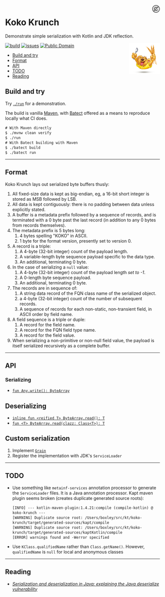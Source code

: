 <a href="LICENSE.md">
<img src="./images/public-domain.png" alt="Public Domain" align="right" 
width="5%"/>
</a>

# Koko Krunch

Demonstrate simple serialization with Kotlin and JDK reflection.

<img src="./images/koko-krunch.jpg" alt="Koko Krunch" align="right"
width="20%"/>

[![build](https://github.com/binkley/koko-krunch/workflows/build/badge.svg)](https://github.com/binkley/koko-krunch/actions)
[![issues](https://img.shields.io/github/issues/binkley/koko-krunch.svg)](https://github.com/binkley/koko-krunch/issues/)
[![Public Domain](https://img.shields.io/badge/license-Public%20Domain-blue.svg)](http://unlicense.org/)

* [Build and try](#build-and-try)
* [Format](#format)
* [API](#api)
* [TODO](#todo)
* [Reading](#reading)

## Build and try

Try [`./run`](./run) for a demonstration.

The build is vanilla [Maven](pom.xml), with [Batect](https://batect.dev)
offered as a means to reproduce locally what CI does.

```
# With Maven directly
$ ./mvnw clean verify
$ ./run
# With Batect building with Maven
$ ./batect build
$ ./batect run
```

---

## Format

Koko Krunch lays out serialized byte buffers thusly:

1. All fixed-size data is kept as big-endian, eg, a 16-bit short integer is
   stored as MSB followed by LSB.
2. All data is kept contiguously: there is no padding between data unless
   explicitly stated.
3. A buffer is a metadata prefix followed by a sequence of records, and is
   terminated with a 0 byte past the last record (in addition to any 0 bytes
   from records themselves).
4. The metadata prefix is 5 bytes long:
    1. 4 bytes spelling "KOKO" in ASCII.
    2. 1 byte for the format version, presently set to version 0.
4. A record is a triple:
    1. A 4-byte (32-bit integer) count of the payload length.
    2. A variable-length byte sequence payload specific to the data type.
    3. An additional, terminating 0 byte.
5. In the case of serializing a `null` value:
    1. A 4-byte (32-bit integer) count of the payload length _set to -1_.
    2. A 0-length byte sequence payload.
    3. An additional, terminating 0 byte.
6. The records are in sequence of:
    1. A string data record of the FQN class name of the serialized object.
    2. a 4-byte (32-bit integer) count of the number of subsequent records.
    3. A sequence of records for each non-static, non-transient field, in
       ASCII order by field name.
7. A field sequence is a triple or duple:
    1. A record for the field name.
    2. A record for the FQN field type name.
    3. A record for the field value.
8. When serializing a non-primitive or non-null field value, the payload is
   itself serialized recursively as a complete buffer.

---

## API

### Serializing

- [`fun Any.write(): ByteArray`](src/main/kotlin/hm/binkley/labs/cereal/Cereal.kt)

## Deserializing

- [`inline fun <reified T> ByteArray.read(): T`](src/main/kotlin/hm/binkley/labs/cereal/Cereal.kt)
- [`fun <T> ByteArray.read(clazz: Class<T>): T`](src/main/kotlin/hm/binkley/labs/cereal/Cereal.kt)

## Custom serialization

1. Implement [`Grain`](src/main/kotlin/hm/binkley/labs/cereal/Grain.kt)
2. Register the implementation with JDK's `ServiceLoader`

---

## TODO

* Use something like `metainf-services` annotation processor to generate the
  `ServiceLoader` files. It is a Java annotation processor. Kapt maven plugin
  seems broken (creates duplicate generated source roots):
  ```
  [INFO] --- kotlin-maven-plugin:1.4.21:compile (compile-kotlin) @ koko-krunch ---
  [WARNING] Duplicate source root: /Users/boxley/src/kt/koko-krunch/target/generated-sources/kapt/compile
  [WARNING] Duplicate source root: /Users/boxley/src/kt/koko-krunch/target/generated-sources/kaptKotlin/compile
  [ERROR] warnings found and -Werror specified
  ```
* Use `KClass.qualifiedName` rather than `Class.getName()`. However,
  `qualifiedName` is `null` for local and anonymous classes

---

## Reading

* [_Serialization and deserialization in Java: explaining the Java deserialize
  vulnerability_](https://snyk.io/blog/serialization-and-deserialization-in-java/)
